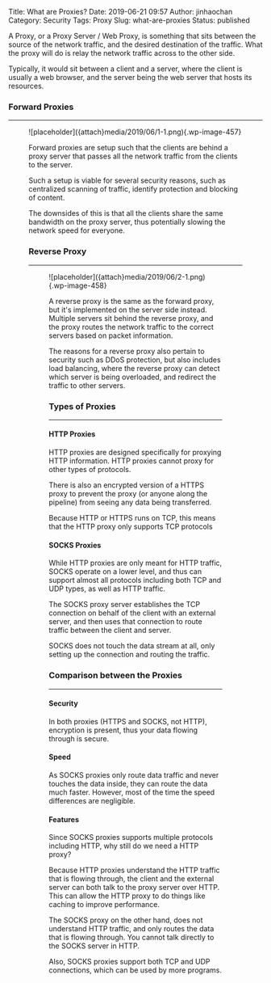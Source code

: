 Title: What are Proxies?
Date: 2019-06-21 09:57
Author: jinhaochan
Category: Security
Tags: Proxy
Slug: what-are-proxies
Status: published

<!-- wp:paragraph -->

A Proxy, or a Proxy Server / Web Proxy, is something that sits between the source of the network traffic, and the desired destination of the traffic. What the proxy will do is relay the network traffic across to the other side.

<!-- /wp:paragraph -->

<!-- wp:paragraph -->

Typically, it would sit between a client and a server, where the client is usually a web browser, and the server being the web server that hosts its resources.

<!-- /wp:paragraph -->

<!-- wp:heading {"level":3} -->

### Forward Proxies

<!-- /wp:heading -->

<!-- wp:separator -->

------------------------------------------------------------------------

<!-- /wp:separator -->

</p>
<!-- wp:image {"id":457} -->

<figure class="wp-block-image">
![placeholder]({attach}media/2019/06/1-1.png){.wp-image-457}


<!-- /wp:image -->

<!-- wp:paragraph -->

Forward proxies are setup such that the clients are behind a proxy server that passes all the network traffic from the clients to the server.

<!-- /wp:paragraph -->

<!-- wp:paragraph -->

Such a setup is viable for several security reasons, such as centralized scanning of traffic, identify protection and blocking of content.

<!-- /wp:paragraph -->

<!-- wp:paragraph -->

The downsides of this is that all the clients share the same bandwidth on the proxy server, thus potentially slowing the network speed for everyone.

<!-- /wp:paragraph -->

<!-- wp:heading {"level":3} -->

### Reverse Proxy

<!-- /wp:heading -->

<!-- wp:separator -->

------------------------------------------------------------------------

<!-- /wp:separator -->

</p>
<!-- wp:image {"id":458} -->

<figure class="wp-block-image">
![placeholder]({attach}media/2019/06/2-1.png){.wp-image-458}


<!-- /wp:image -->

<!-- wp:paragraph -->

A reverse proxy is the same as the forward proxy, but it's implemented on the server side instead. Multiple servers sit behind the reverse proxy, and the proxy routes the network traffic to the correct servers based on packet information.

<!-- /wp:paragraph -->

<!-- wp:paragraph -->

The reasons for a reverse proxy also pertain to security such as DDoS protection, but also includes load balancing, where the reverse proxy can detect which server is being overloaded, and redirect the traffic to other servers.

<!-- /wp:paragraph -->

<!-- wp:heading {"level":3} -->

### Types of Proxies

<!-- /wp:heading -->

<!-- wp:separator -->

------------------------------------------------------------------------

<!-- /wp:separator -->

</p>
<!-- wp:heading {"level":4} -->

#### HTTP Proxies

<!-- /wp:heading -->

<!-- wp:paragraph -->

HTTP proxies are designed specifically for proxying HTTP information. HTTP proxies cannot proxy for other types of protocols.

<!-- /wp:paragraph -->

<!-- wp:paragraph -->

There is also an encrypted version of a HTTPS proxy to prevent the proxy (or anyone along the pipeline) from seeing any data being transferred.

<!-- /wp:paragraph -->

<!-- wp:paragraph -->

Because HTTP or HTTPS runs on TCP, this means that the HTTP proxy only supports TCP protocols

<!-- /wp:paragraph -->

<!-- wp:heading {"level":4} -->

#### SOCKS Proxies

<!-- /wp:heading -->

<!-- wp:paragraph -->

While HTTP proxies are only meant for HTTP traffic, SOCKS operate on a lower level, and thus can support almost all protocols including both TCP and UDP types, as well as HTTP traffic.

<!-- /wp:paragraph -->

<!-- wp:paragraph -->

The SOCKS proxy server establishes the TCP connection on behalf of the client with an external server, and then uses that connection to route traffic between the client and server.

<!-- /wp:paragraph -->

<!-- wp:paragraph -->

SOCKS does not touch the data stream at all, only setting up the connection and routing the traffic.

<!-- /wp:paragraph -->

<!-- wp:heading {"level":3} -->

### Comparison between the Proxies

<!-- /wp:heading -->

<!-- wp:separator -->

------------------------------------------------------------------------

<!-- /wp:separator -->

</p>
<!-- wp:heading {"level":4} -->

#### Security

<!-- /wp:heading -->

<!-- wp:paragraph -->

In both proxies (HTTPS and SOCKS, not HTTP), encryption is present, thus your data flowing through is secure.

<!-- /wp:paragraph -->

<!-- wp:heading {"level":4} -->

#### Speed

<!-- /wp:heading -->

<!-- wp:paragraph -->

As SOCKS proxies only route data traffic and never touches the data inside, they can route the data much faster. However, most of the time the speed differences are negligible.

<!-- /wp:paragraph -->

<!-- wp:heading {"level":4} -->

#### Features

<!-- /wp:heading -->

<!-- wp:paragraph -->

Since SOCKS proxies supports multiple protocols including HTTP, why still do we need a HTTP proxy?

<!-- /wp:paragraph -->

<!-- wp:paragraph -->

Because HTTP proxies understand the HTTP traffic that is flowing through, the client and the external server can both talk to the proxy server over HTTP. This can allow the HTTP proxy to do things like caching to improve performance.

<!-- /wp:paragraph -->

<!-- wp:paragraph -->

The SOCKS proxy on the other hand, does not understand HTTP traffic, and only routes the data that is flowing through. You cannot talk directly to the SOCKS server in HTTP.

<!-- /wp:paragraph -->

<!-- wp:paragraph -->

Also, SOCKS proxies support both TCP and UDP connections, which can be used by more programs.

<!-- /wp:paragraph -->
